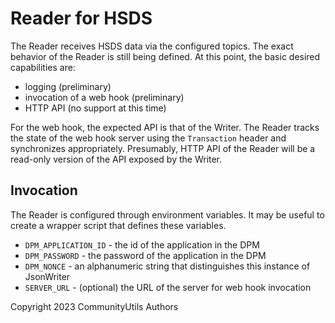 # Reader for HSDS

The Reader receives HSDS data via the configured topics.
The exact behavior of the Reader is still being defined.
At this point, the basic desired capabilities are:
* logging (preliminary)
* invocation of a web hook (preliminary)
* HTTP API (no support at this time)

For the web hook, the expected API is that of the Writer.
The Reader tracks the state of the web hook server using the `Transaction` header and synchronizes appropriately.
Presumably, HTTP API of the Reader will be a read-only version of the API exposed by the Writer.

## Invocation

The Reader is configured through environment variables.
It may be useful to create a wrapper script that defines these variables.

* `DPM_APPLICATION_ID` - the id of the application in the DPM
* `DPM_PASSWORD` - the password of the application in the DPM
* `DPM_NONCE` - an alphanumeric string that distinguishes this instance of JsonWriter
* `SERVER_URL` - (optional) the URL of the server for web hook invocation

Copyright 2023 CommunityUtils Authors
